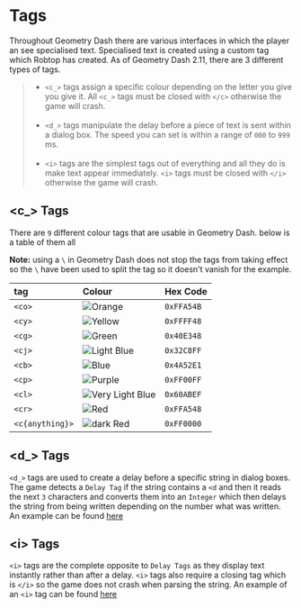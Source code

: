 # Tags

Throughout Geometry Dash there are various interfaces in which the player an see specialised text. Specialised text is created using a custom tag which Robtop has created. As of Geometry Dash 2.11, there are 3 different types of tags.

> - `<c_>` tags assign a specific colour depending on the letter you give you give it. All `<c_>` tags must be closed with `</c>` otherwise the game will crash.<br/><br/>
> - `<d_>` tags manipulate the delay before a piece of text is sent within a dialog box. The speed you can set is within a range of `000` to `999` ms.<br/><br/>
> - `<i>` tags are the simplest tags out of everything and all they do is make text appear immediately. `<i>` tags must be closed with `</i>` otherwise the game will crash.

## \<c_> Tags

There are `9` different colour tags that are usable in Geometry Dash. below is a table of them all

**Note:** using a `\` in Geometry Dash does not stop the tags from taking effect so the `\` have been used to split the tag so it doesn't vanish for the example.

| tag | Colour | Hex Code |
|:----|:-------|:---------|
| `<co>` | ![Orange](https://raw.githubusercontent.com/Wyliemaster/gddocs/client/assets/examples/tags/orange.png) | `0xFFA54B` |
| `<cy>` | ![Yellow](https://raw.githubusercontent.com/Wyliemaster/gddocs/client/assets/examples/tags/yellow.png) |  `0xFFFF48`
| `<cg>` | ![Green](https://raw.githubusercontent.com/Wyliemaster/gddocs/client/assets/examples/tags/green.png) | `0x40E348` |
| `<cj>` | ![Light Blue](https://raw.githubusercontent.com/Wyliemaster/gddocs/client/assets/examples/tags/lightBlue.png) | `0x32C8FF` |
| `<cb>` | ![Blue](https://raw.githubusercontent.com/Wyliemaster/gddocs/client/assets/examples/tags/blue.png) | `0x4A52E1` |
| `<cp>` | ![Purple](https://raw.githubusercontent.com/Wyliemaster/gddocs/client/assets/examples/tags/purple.png) | `0xFF00FF`
| `<cl>` | ![Very Light Blue](https://raw.githubusercontent.com/Wyliemaster/gddocs/client/assets/examples/tags/veryLightBlue.png) | `0x60ABEF` |
| `<cr>` | ![Red](https://raw.githubusercontent.com/Wyliemaster/gddocs/client/assets/examples/tags/red.png) | `0xFFA548` |
| `<c{anything}>` | ![dark Red](https://raw.githubusercontent.com/Wyliemaster/gddocs/client/assets/examples/tags/any.png) | `0xFF0000` |

## \<d_> Tags

`<d_>` tags are used to create a delay before a specific string in dialog boxes. The game detects a `Delay Tag` if the string contains a `<d` and then it reads the next `3` characters and converts them into an `Integer` which then delays the string from being written depending on the number what was written. An example can be found [here](https://github.com/Wyliemaster/gddocs/blob/client/assets/examples/tags/D%20tag%20example.mp4?raw=true)

## \<i> Tags

`<i>` tags are the complete opposite to `Delay Tags` as they display text instantly rather than after a delay. `<i>` tags also require a closing tag which is `</i>` so the game does not crash when parsing the string. An example of an `<i>` tag can be found [here](https://github.com/Wyliemaster/gddocs/blob/client/assets/examples/tags/I%20tags%20example.mp4?raw=true)
